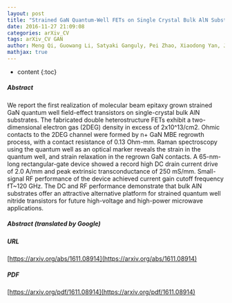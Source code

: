 ```yaml
---
layout: post
title: "Strained GaN Quantum-Well FETs on Single Crystal Bulk AlN Substrates"
date: 2016-11-27 21:09:08
categories: arXiv_CV
tags: arXiv_CV GAN
author: Meng Qi, Guowang Li, Satyaki Ganguly, Pei Zhao, Xiaodong Yan, Jai Verma, Bo Song, Mingda Zhu, Kazuki Nomoto, Huili Xing, Debdeep Jena
mathjax: true
---
```


* content
{:toc}

##### Abstract
We report the first realization of molecular beam epitaxy grown strained GaN quantum well field-effect transistors on single-crystal bulk AlN substrates. The fabricated double heterostructure FETs exhibit a two- dimensional electron gas (2DEG) density in excess of 2x10^13/cm2. Ohmic contacts to the 2DEG channel were formed by n+ GaN MBE regrowth process, with a contact resistance of 0.13 Ohm-mm. Raman spectroscopy using the quantum well as an optical marker reveals the strain in the quantum well, and strain relaxation in the regrown GaN contacts. A 65-nm-long rectangular-gate device showed a record high DC drain current drive of 2.0 A/mm and peak extrinsic transconductance of 250 mS/mm. Small-signal RF performance of the device achieved current gain cutoff frequency fT~120 GHz. The DC and RF performance demonstrate that bulk AlN substrates offer an attractive alternative platform for strained quantum well nitride transistors for future high-voltage and high-power microwave applications.

##### Abstract (translated by Google)


##### URL
[https://arxiv.org/abs/1611.08914](https://arxiv.org/abs/1611.08914)

##### PDF
[https://arxiv.org/pdf/1611.08914](https://arxiv.org/pdf/1611.08914)


